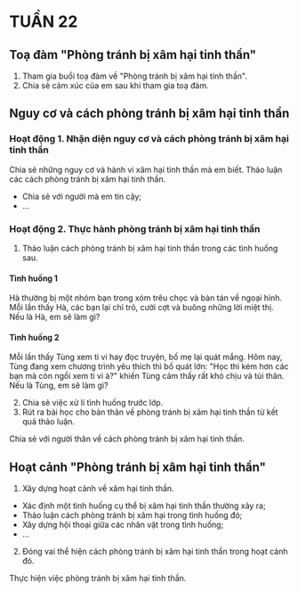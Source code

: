 # TUẦN 22

## Toạ đàm "Phòng tránh bị xâm hại tinh thần"
1. Tham gia buổi toạ đàm về "Phòng tránh bị xâm hại tinh thần".
2. Chia sẻ cảm xúc của em sau khi tham gia toạ đàm.

## Nguy cơ và cách phòng tránh bị xâm hại tinh thần

### Hoạt động 1. Nhận diện nguy cơ và cách phòng tránh bị xâm hại tinh thần
Chia sẻ những nguy cơ và hành vi xâm hại tinh thần mà em biết.
Thảo luận các cách phòng tránh bị xâm hại tinh thần.
- Chia sẻ với người mà em tin cậy;
- ...

### Hoạt động 2. Thực hành phòng tránh bị xâm hại tinh thần
1. Thảo luận cách phòng tránh bị xâm hại tinh thần trong các tình huống sau.

#### Tình huống 1
Hà thường bị một nhóm bạn trong xóm trêu chọc và bàn tán về ngoại hình. Mỗi lần thấy Hà, các bạn lại chỉ trỏ, cười cợt và buông những lời miệt thị.
Nếu là Hà, em sẽ làm gì?

#### Tình huống 2
Mỗi lần thấy Tùng xem ti vi hay đọc truyện, bố mẹ lại quát mắng. Hôm nay, Tùng đang xem chương trình yêu thích thì bố quát lớn: "Học thì kém hơn các bạn mà còn ngồi xem ti vi à?" khiến Tùng cảm thấy rất khó chịu và tủi thân.
Nếu là Tùng, em sẽ làm gì?

2. Chia sẻ việc xử lí tình huống trước lớp.
3. Rút ra bài học cho bản thân về phòng tránh bị xâm hại tinh thần từ kết quả thảo luận.

Chia sẻ với người thân về cách phòng tránh bị xâm hại tinh thần.

## Hoạt cảnh "Phòng tránh bị xâm hại tinh thần"
1. Xây dựng hoạt cảnh về xâm hại tinh thần.
- Xác định một tình huống cụ thể bị xâm hại tinh thần thường xảy ra;
- Thảo luận cách phòng tránh bị xâm hại trong tình huống đó;
- Xây dựng hội thoại giữa các nhân vật trong tình huống;
- ...

2. Đóng vai thể hiện cách phòng tránh bị xâm hại tinh thần trong hoạt cảnh đó.

Thực hiện việc phòng tránh bị xâm hại tinh thần.
